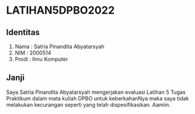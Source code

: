 # LATIHAN5DPBO2022

## Identitas
1. Nama : Satria Pinandita Abyatarsyah
2. NIM : 2000514
3. Prodi : Ilmu Komputer

## Janji
Saya Satria Pinandita Abyatarsyah mengerjakan evaluasi Latihan 5 Tugas Praktikum dalam mata kuliah DPBO untuk keberkahanNya maka saya tidak melakukan kecurangan seperti yang telah dispesifikasikan. Aamiin.
